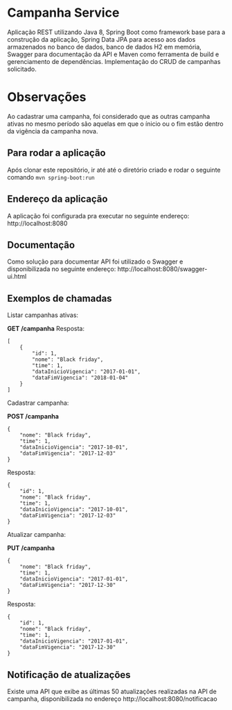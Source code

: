 # Campanha Service

Aplicação REST utilizando Java 8, Spring Boot como framework base para a construção da aplicação, Spring Data JPA para acesso aos dados armazenados no banco de dados, banco de dados H2 em memória, Swagger para documentação da API e Maven como ferramenta de build e gerenciamento de dependências. Implementação do CRUD de campanhas solicitado.

# Observações
Ao cadastrar uma campanha, foi considerado que as outras campanha ativas no mesmo período são aquelas em que o ínicio ou o fim estão dentro da vigência da campanha nova.

## Para rodar a aplicação
Após clonar este repositório, ir até até o diretório criado e rodar o seguinte comando <code>mvn spring-boot:run</code>

## Endereço da aplicação
A aplicação foi configurada pra executar no seguinte endereço: http://localhost:8080

## Documentação
Como solução para documentar API foi utilizado o Swagger e disponibilizada no seguinte endereço: http://localhost:8080/swagger-ui.html

## Exemplos de chamadas

Listar campanhas ativas:

**GET /campanha**
Resposta:
```
[
    {
        "id": 1,
        "nome": "Black friday",
        "time": 1,
        "dataInicioVigencia": "2017-01-01",
        "dataFimVigencia": "2018-01-04"
    }
]
```

Cadastrar campanha:

**POST /campanha**
```
{
	"nome": "Black friday",
	"time": 1,
	"dataInicioVigencia": "2017-10-01",
	"dataFimVigencia": "2017-12-03"
}
```

Resposta:
```
{
    "id": 1,
    "nome": "Black friday",
    "time": 1,
    "dataInicioVigencia": "2017-10-01",
    "dataFimVigencia": "2017-12-03"
}
```

Atualizar campanha:

**PUT /campanha**
```
{
	"nome": "Black friday",
	"time": 1,
	"dataInicioVigencia": "2017-01-01",
	"dataFimVigencia": "2017-12-30"
}
```

Resposta:
```
{
    "id": 1,
    "nome": "Black friday",
    "time": 1,
    "dataInicioVigencia": "2017-01-01",
    "dataFimVigencia": "2017-12-30"
}
```


## Notificação de atualizações
Existe uma API que exibe as últimas 50 atualizações realizadas na API de campanha, disponibilizada no endereço http://localhost:8080/notificacao